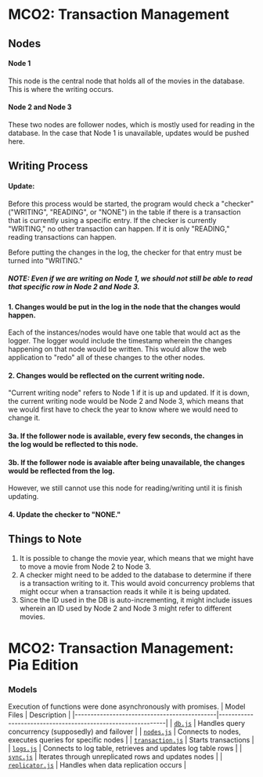# MCO2: Transaction Management

## Nodes 
#### Node 1
This node is the central node that holds all of the movies in the database. This is where the writing occurs.
#### Node 2 and Node 3
These two nodes are follower nodes, which is mostly used for reading in the database. In the case that Node 1 is unavailable, updates would be pushed here.

## Writing Process
#### Update: 
Before this process would be started, the program would check a "checker" ("WRITING", "READING", or "NONE") in the table if there is a transaction that is currently using a specific entry. If the checker is currently "WRITING," no other transaction can happen. If it is only "READING," reading transactions can happen.

Before putting the changes in the log, the checker for that entry must be turned into "WRITING."
##### NOTE: Even if we are writing on Node 1, we should not still be able to read that specific row in Node 2 and Node 3.

#### 1. Changes would be put in the log in the node that the changes would happen.
Each of the instances/nodes would have one table that would act as the logger. The logger would include the timestamp wherein the changes happening on that node would be written. This would allow the web application to "redo" all of these changes to the other nodes.
#### 2. Changes would be reflected on the current writing node.
"Current writing node" refers to Node 1 if it is up and updated. If it is down, the current writing node would be Node 2 and Node 3, which means that we would first have to check the year to know where we would need to change it.
#### 3a. If the follower node is available, every few seconds, the changes in the log would be reflected to this node.
#### 3b. If the follower node is avaiable after being unavailable, the changes would be reflected from the log. 
However, we still cannot use this node for reading/writing until it is finish updating.
#### 4. Update the checker to "NONE."

## Things to Note
1. It is possible to change the movie year, which means that we might have to move a movie from Node 2 to Node 3.
2. A checker might need to be added to the database to determine if there is a transaction writing to it. This would avoid concurrency problems that might occur when a transaction reads it while it is being updated.
3. Since the ID used in the DB is auto-incrementing, it might include issues wherein an ID used by Node 2 and Node 3 might refer to different movies.
# MCO2: Transaction Management: Pia Edition

### Models
Execution of functions were done asynchronously with promises.
| Model Files                                 | Description                                                 |
|---------------------------------------------|-------------------------------------------------------------|
| [`db.js`](models/db.js)                     | Handles query concurrency (supposedly) and failover         |
| [`nodes.js`](models/nodes.js)               | Connects to nodes, executes queries for specific nodes      |
| [`transaction.js`](models/transaction.js)   | Starts transactions                                         |
| [`logs.js`](models/logs.js)                 | Connects to log table, retrieves and updates log table rows |
| [`sync.js`](models/sync.js)                 | Iterates through unreplicated rows and updates nodes        |
| [`replicator.js`](models/replicator.js)     | Handles when data replication occurs                        |
